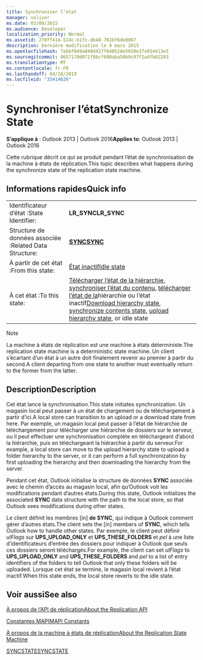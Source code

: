 ```yaml
---
title: Synchroniser l’état
manager: soliver
ms.date: 03/09/2015
ms.audience: Developer
localization_priority: Normal
ms.assetid: 270ff414-514c-b1fc-db48-761bf6de8867
description: Dernière modification le 9 mars 2015
ms.openlocfilehash: 7abbf049a848d417f640528e5030e37a954413e5
ms.sourcegitcommit: 8657170d071f9bcf680aba50b9c07f2a4fb82283
ms.translationtype: MT
ms.contentlocale: fr-FR
ms.lasthandoff: 04/28/2019
ms.locfileid: "33414626"
---
```

# <a name="synchronize-state"></a><span data-ttu-id="a9889-103">Synchroniser l’état</span><span class="sxs-lookup"><span data-stu-id="a9889-103">Synchronize State</span></span>

  
  
<span data-ttu-id="a9889-104">**S’applique à** : Outlook 2013 | Outlook 2016</span><span class="sxs-lookup"><span data-stu-id="a9889-104">**Applies to**: Outlook 2013 | Outlook 2016</span></span> 
  
 <span data-ttu-id="a9889-105">Cette rubrique décrit ce qui se produit pendant l’état de synchronisation de la machine à états de réplication.</span><span class="sxs-lookup"><span data-stu-id="a9889-105">This topic describes what happens during the synchronize state of the replication state machine.</span></span> 
  
## <a name="quick-info"></a><span data-ttu-id="a9889-106">Informations rapides</span><span class="sxs-lookup"><span data-stu-id="a9889-106">Quick info</span></span>

|||
|:-----|:-----|
|<span data-ttu-id="a9889-107">Identificateur d’état :</span><span class="sxs-lookup"><span data-stu-id="a9889-107">State Identifier:</span></span>  <br/> |<span data-ttu-id="a9889-108">**LR_SYNC**</span><span class="sxs-lookup"><span data-stu-id="a9889-108">**LR_SYNC**</span></span> <br/> |
|<span data-ttu-id="a9889-109">Structure de données associée :</span><span class="sxs-lookup"><span data-stu-id="a9889-109">Related Data Structure:</span></span>  <br/> |<span data-ttu-id="a9889-110">**[SYNC](sync.md)**</span><span class="sxs-lookup"><span data-stu-id="a9889-110">**[SYNC](sync.md)**</span></span> <br/> |
|<span data-ttu-id="a9889-111">À partir de cet état :</span><span class="sxs-lookup"><span data-stu-id="a9889-111">From this state:</span></span>  <br/> |[<span data-ttu-id="a9889-112">État inactif</span><span class="sxs-lookup"><span data-stu-id="a9889-112">Idle state</span></span>](idle-state.md) <br/> |
|<span data-ttu-id="a9889-113">À cet état :</span><span class="sxs-lookup"><span data-stu-id="a9889-113">To this state:</span></span>  <br/> |<span data-ttu-id="a9889-114">[Télécharger l’état de la hiérarchie,](download-hierarchy-state.md) [synchroniser l’état du contenu,](synchronize-contents-state.md) [télécharger l’état de la](upload-hierarchy-state.md)hiérarchie ou l’état inactif</span><span class="sxs-lookup"><span data-stu-id="a9889-114">[Download hierarchy state](download-hierarchy-state.md), [synchronize contents state](synchronize-contents-state.md), [upload hierarchy state](upload-hierarchy-state.md), or idle state</span></span>  <br/> |
   
> [!NOTE]
> <span data-ttu-id="a9889-115">La machine à états de réplication est une machine à états déterministe.</span><span class="sxs-lookup"><span data-stu-id="a9889-115">The replication state machine is a deterministic state machine.</span></span> <span data-ttu-id="a9889-116">Un client s’écartant d’un état à un autre doit finalement revenir au premier à partir du second.</span><span class="sxs-lookup"><span data-stu-id="a9889-116">A client departing from one state to another must eventually return to the former from the latter.</span></span> 
  
## <a name="description"></a><span data-ttu-id="a9889-117">Description</span><span class="sxs-lookup"><span data-stu-id="a9889-117">Description</span></span>

<span data-ttu-id="a9889-118">Cet état lance la synchronisation.</span><span class="sxs-lookup"><span data-stu-id="a9889-118">This state initiates synchronization.</span></span> <span data-ttu-id="a9889-119">Un magasin local peut passer à un état de chargement ou de téléchargement à partir d’ici.</span><span class="sxs-lookup"><span data-stu-id="a9889-119">A local store can transition to an upload or a download state from here.</span></span> <span data-ttu-id="a9889-120">Par exemple, un magasin local peut passer à l’état de hiérarchie de téléchargement pour télécharger une hiérarchie de dossiers sur le serveur, ou il peut effectuer une synchronisation complète en téléchargeant d’abord la hiérarchie, puis en téléchargeant la hiérarchie à partir du serveur.</span><span class="sxs-lookup"><span data-stu-id="a9889-120">For example, a local store can move to the upload hierarchy state to upload a folder hierarchy to the server, or it can perform a full synchronization by first uploading the hierarchy and then downloading the hierarchy from the server.</span></span>
  
<span data-ttu-id="a9889-121">Pendant cet état, Outlook initialise la structure de données **SYNC** associée avec le chemin d’accès au magasin local, afin qu’Outlook voit les modifications pendant d’autres états.</span><span class="sxs-lookup"><span data-stu-id="a9889-121">During this state, Outlook initializes the associated **SYNC** data structure with the path to the local store, so that Outlook sees modifications during other states.</span></span> 
  
<span data-ttu-id="a9889-122">Le client définit les membres [in] **de SYNC**, qui indique à Outlook comment gérer d’autres états.</span><span class="sxs-lookup"><span data-stu-id="a9889-122">The client sets the [in] members of **SYNC**, which tells Outlook how to handle other states.</span></span> <span data-ttu-id="a9889-123">Par exemple, le client peut définir  *ulFlags*  sur **UPS_UPLOAD_ONLY** et **UPS_THESE_FOLDERS** et  *pel*  à une liste d’identificateurs d’entrée des dossiers pour indiquer à Outlook que seuls ces dossiers seront téléchargés.</span><span class="sxs-lookup"><span data-stu-id="a9889-123">For example, the client can set  *ulFlags*  to **UPS_UPLOAD_ONLY** and **UPS_THESE_FOLDERS** and  *pel*  to a list of entry identifiers of the folders to tell Outlook that only these folders will be uploaded.</span></span> <span data-ttu-id="a9889-124">Lorsque cet état se termine, le magasin local revient à l’état inactif.</span><span class="sxs-lookup"><span data-stu-id="a9889-124">When this state ends, the local store reverts to the idle state.</span></span> 
  
## <a name="see-also"></a><span data-ttu-id="a9889-125">Voir aussi</span><span class="sxs-lookup"><span data-stu-id="a9889-125">See also</span></span>



[<span data-ttu-id="a9889-126">À propos de l’API de réplication</span><span class="sxs-lookup"><span data-stu-id="a9889-126">About the Replication API</span></span>](about-the-replication-api.md)
  
[<span data-ttu-id="a9889-127">Constantes MAPI</span><span class="sxs-lookup"><span data-stu-id="a9889-127">MAPI Constants</span></span>](mapi-constants.md)
  
[<span data-ttu-id="a9889-128">À propos de la machine à états de réplication</span><span class="sxs-lookup"><span data-stu-id="a9889-128">About the Replication State Machine</span></span>](about-the-replication-state-machine.md)
  
[<span data-ttu-id="a9889-129">SYNCSTATE</span><span class="sxs-lookup"><span data-stu-id="a9889-129">SYNCSTATE</span></span>](syncstate.md)

